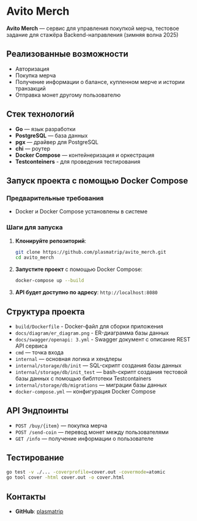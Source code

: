 # Avito Merch

**Avito Merch** — сервис для управления покупкой мерча, тестовое задание для стажёра Backend-направления (зимняя волна 2025)

## Реализованные возможности

- Авторизация
- Покупка мерча
- Получение информации о балансе, купленном мерче и истории транзакций
- Отправка монет другому пользователю

## Стек технологий

- **Go** — язык разработки
- **PostgreSQL** — база данных
- **pgx** — драйвер для PostgreSQL
- **chi** — роутер
- **Docker Compose** — контейнеризация и оркестрация
- **Testconteiners** - для проведения тестирования

## Запуск проекта с помощью Docker Compose

### Предварительные требования

- Docker и Docker Compose установлены в системе

### Шаги для запуска

1. **Клонируйте репозиторий**:

   ```bash
   git clone https://github.com/plasmatrip/avito_merch.git
   cd avito_merch
   ```

2. **Запустите проект** с помощью Docker Compose:

   ```bash
   docker-compose up --build
   ```

3. **API будет доступно по адресу**: `http://localhost:8080`

## Структура проекта

- `build/Dockerfile` - Docker-файл для сборки приложения
- `docs/diagram/er_diagram.png` - ER-диаграмма базы данных
- `docs/swagger/openapi: 3.yml` - Swagger документ с описание REST API сервиса
- `cmd` — точка входа
- `internal` — основная логика и хендлеры
- `internal/storage/db/init` — SQL-скрипт создания базы данных
- `internal/storage/db/init_test` — bash-скрипт создания тестовой базы данных с помощью библтотеки Testcontainers
- `internal/storage/db/migrations` — миграции базы данных
- `docker-compose.yml` — конфигурация Docker Compose

## API Эндпоинты

- `POST /buy/{item}` — покупка мерча
- `POST /send-coin` — перевод монет между пользователями
- `GET /info` — получение информации о пользователе

## Тестирование

```bash
go test -v ./... -coverprofile=cover.out -covermode=atomic
go tool cover -html cover.out -o cover.html
```

## Контакты

- **GitHub**: [plasmatrip](https://github.com/plasmatrip)
